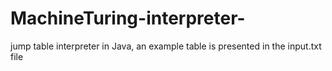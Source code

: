 # MachineTuring-interpreter-
jump table interpreter in Java, an example table is presented in the input.txt file
